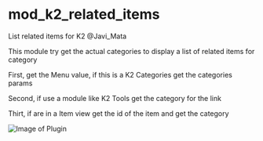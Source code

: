 # mod_k2_related_items
List related items for K2
@Javi_Mata


This module try get the actual categories to display a list of related items for category

First, get the Menu value, if this is a K2 Categories get the categories params

Second, if use a module like K2 Tools get the category for the link

Thirt, if are in a Item view get the id of the item and get the category

![Image of Plugin](https://raw.githubusercontent.com/javimata/mod_k2_categories/master/mod_k2_related_items.png)

